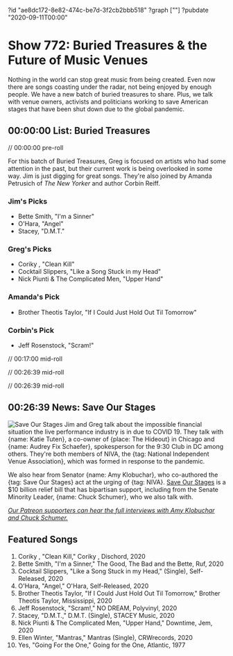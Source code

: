 ?id "ae8dc172-8e82-474c-be7d-3f2cb2bbb518"
?graph [""]
?pubdate "2020-09-11T00:00"
# Show 772: Buried Treasures & the Future of Music Venues

Nothing in the world can stop great music from being created. Even now there are songs coasting under the radar, not being enjoyed by enough people. We have a new batch of buried treasures to share. Plus, we talk with venue owners, activists and politicians working to save American stages that have been shut down due to the global pandemic.

## 00:00:00 List: Buried Treasures

// 00:00:00 pre-roll

For this batch of Buried Treasures, Greg is focused on artists who had some attention in the past, but their current work is being overlooked in some way. Jim is just digging for great songs. They're also joined by Amanda Petrusich of *The New Yorker* and author Corbin Reiff.

### Jim's Picks
- Bette Smith, "I'm a Sinner" 
- O'Hara, "Angel"
- Stacey, "D.M.T." 

### Greg's Picks
- Coriky , "Clean Kill"
- Cocktail Slippers, "Like a Song Stuck in my Head"
- Nick Piunti & The Complicated Men, "Upper Hand"


### Amanda's Pick
- Brother Theotis Taylor, "If I Could Just Hold Out Til Tomorrow"

### Corbin's Pick
- Jeff Rosenstock, "Scram!"



// 00:17:00 mid-roll

// 00:26:39 mid-roll

// 00:26:39 mid-roll


## 00:26:39 News: Save Our Stages
![Save Our Stages](https://static.soundopinions.org/images/2020/90fb80.png)
Jim and Greg talk about the impossible financial situation the live performance industry is in due to COVID 19. They talk with {name: Katie Tuten}, a co-owner of {place: The Hideout} in Chicago and {name: Audrey Fix Schaefer}, spokesperson for the 9:30 Club in DC among others. They're both members of NIVA, the {tag: National Independent Venue Association}, which was formed in response to the pandemic. 

We also hear from Senator {name: Amy Klobuchar}, who co-authored the {tag: Save Our Stages} act at the urging of {tag: NIVA}. [Save Our Stages](https://www.saveourstages.com/) is a $10 billion relief bill that has bipartisan support, including from the Senate Minority Leader, {name: Chuck Schumer}, who we also talk with.

[*Our Patreon supporters can hear the full interviews with Amy Klobuchar and Chuck Schumer.*](https://www.patreon.com/soundopinions)

## Featured Songs

1. Coriky , "Clean Kill," Coriky , Dischord, 2020
1. Bette Smith, "I'm a Sinner," The Good, The Bad and the Bette, Ruf, 2020
1. Cocktail Slippers, "Like a Song Stuck in my Head," (Single), Self-Released, 2020
1. O'Hara, "Angel," O'Hara, Self-Released, 2020
1. Brother Theotis Taylor, "If I Could Just Hold Out Til Tomorrow," Brother Theotis Taylor, Mississippi, 2020
1. Jeff Rosenstock, "Scram!," NO DREAM, Polyvinyl, 2020
1. Stacey, "D.M.T.," D.M.T. (Single), STACEY Music, 2020
1. Nick Piunti & The Complicated Men, "Upper Hand," Downtime, Jem, 2020
1. Ellen Winter, "Mantras," Mantras (Single), CRWrecords, 2020
1. Yes, "Going For the One," Going for the One, Atlantic, 1977